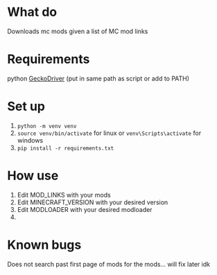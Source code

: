 # What do

Downloads mc mods given a list of MC mod links

# Requirements
python
[GeckoDriver](https://github.com/mozilla/geckodriver/releases) (put in same path as script or add to PATH)

# Set up

1. `python -m venv venv`
2. `source venv/bin/activate` for linux or `venv\Scripts\activate` for windows
3. `pip install -r requirements.txt`

# How use

1. Edit MOD_LINKS with your mods
2. Edit MINECRAFT_VERSION with your desired version
3. Edit MODLOADER with your desired modloader
4. 

# Known bugs

Does not search past first page of mods for the mods... will fix later idk